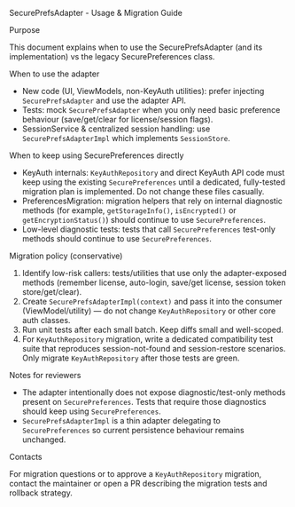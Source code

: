 SecurePrefsAdapter - Usage & Migration Guide

Purpose

This document explains when to use the SecurePrefsAdapter (and its implementation) vs the legacy SecurePreferences class.

When to use the adapter

- New code (UI, ViewModels, non-KeyAuth utilities): prefer injecting `SecurePrefsAdapter` and use the adapter API.
- Tests: mock `SecurePrefsAdapter` when you only need basic preference behaviour (save/get/clear for license/session flags).
- SessionService & centralized session handling: use `SecurePrefsAdapterImpl` which implements `SessionStore`.

When to keep using SecurePreferences directly

- KeyAuth internals: `KeyAuthRepository` and direct KeyAuth API code must keep using the existing `SecurePreferences` until a dedicated, fully-tested migration plan is implemented. Do not change these files casually.
- PreferencesMigration: migration helpers that rely on internal diagnostic methods (for example, `getStorageInfo()`, `isEncrypted()` or `getEncryptionStatus()`) should continue to use `SecurePreferences`.
- Low-level diagnostic tests: tests that call `SecurePreferences` test-only methods should continue to use `SecurePreferences`.

Migration policy (conservative)

1. Identify low-risk callers: tests/utilities that use only the adapter-exposed methods (remember license, auto-login, save/get license, session token store/get/clear).
2. Create `SecurePrefsAdapterImpl(context)` and pass it into the consumer (ViewModel/utility) — do not change `KeyAuthRepository` or other core auth classes.
3. Run unit tests after each small batch. Keep diffs small and well-scoped.
4. For `KeyAuthRepository` migration, write a dedicated compatibility test suite that reproduces session-not-found and session-restore scenarios. Only migrate `KeyAuthRepository` after those tests are green.

Notes for reviewers

- The adapter intentionally does not expose diagnostic/test-only methods present on `SecurePreferences`. Tests that require those diagnostics should keep using `SecurePreferences`.
- `SecurePrefsAdapterImpl` is a thin adapter delegating to `SecurePreferences` so current persistence behaviour remains unchanged.

Contacts

For migration questions or to approve a `KeyAuthRepository` migration, contact the maintainer or open a PR describing the migration tests and rollback strategy.
